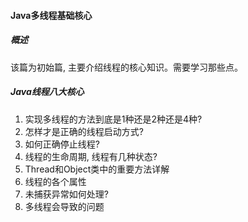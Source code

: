 #### Java多线程基础核心

##### 概述
该篇为初始篇, 主要介绍线程的核心知识。需要学习那些点。

##### Java线程八大核心
1. 实现多线程的方法到底是1种还是2种还是4种?
2. 怎样才是正确的线程启动方式?
3. 如何正确停止线程?
4. 线程的生命周期, 线程有几种状态?
5. Thread和Object类中的重要方法详解
6. 线程的各个属性
7. 未捕获异常如何处理?
8. 多线程会导致的问题
